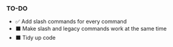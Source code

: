 ### TO-DO

* ✅ Add slash commands for every command
* ⬛ Make slash and legacy commands work at the same time
* ⬛ Tidy up code
